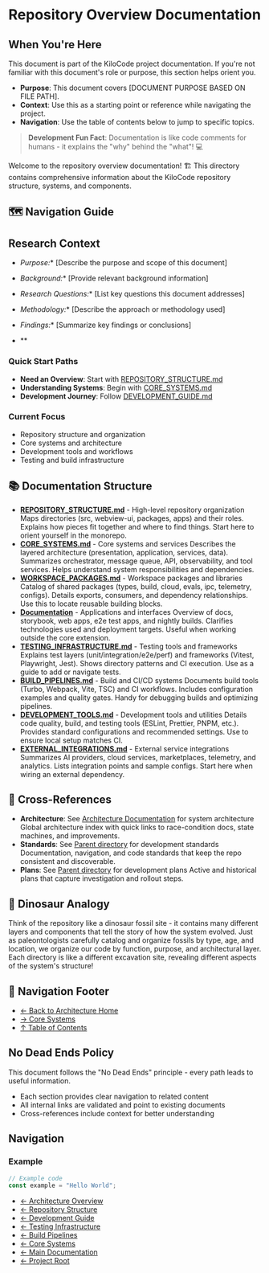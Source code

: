 # Repository Overview Documentation

## When You're Here

This document is part of the KiloCode project documentation. If you're not familiar with this
document's role or purpose, this section helps orient you.

- **Purpose**: This document covers \[DOCUMENT PURPOSE BASED ON FILE PATH].
- **Context**: Use this as a starting point or reference while navigating the project.
- **Navigation**: Use the table of contents below to jump to specific topics.

> **Development Fun Fact**: Documentation is like code comments for humans - it explains the "why"
behind the "what"! 💻

Welcome to the repository overview documentation! 🏗️ This directory contains comprehensive
information about the KiloCode repository structure, systems, and components.

## 🗺️ Navigation Guide

## Research Context

- *Purpose:*\* \[Describe the purpose and scope of this document]

- *Background:*\* \[Provide relevant background information]

- *Research Questions:*\* \[List key questions this document addresses]

- *Methodology:*\* \[Describe the approach or methodology used]

- *Findings:*\* \[Summarize key findings or conclusions]
- \*\*

### Quick Start Paths

- **Need an Overview**: Start with [REPOSITORY\_STRUCTURE.md](REPOSITORY_STRUCTURE.md)
- **Understanding Systems**: Begin with [CORE\_SYSTEMS.md](CORE_SYSTEMS.md)
- **Development Journey**: Follow [DEVELOPMENT\_GUIDE.md](DEVELOPMENT_GUIDE.md)

### Current Focus
- Repository structure and organization
- Core systems and architecture
- Development tools and workflows
- Testing and build infrastructure

## 📚 Documentation Structure

- **[REPOSITORY\_STRUCTURE.md](REPOSITORY_STRUCTURE.md)** - High-level repository organization Maps
  directories (src, webview-ui, packages, apps) and their roles. Explains how pieces fit together
  and where to find things. Start here to orient yourself in the monorepo.
- **[CORE\_SYSTEMS.md](CORE_SYSTEMS.md)** - Core systems and services Describes the layered
  architecture (presentation, application, services, data). Summarizes orchestrator, message queue,
  API, observability, and tool services. Helps understand system responsibilities and dependencies.
- **[WORKSPACE\_PACKAGES.md](WORKSPACE_PACKAGES.md)** - Workspace packages and libraries Catalog of
  shared packages (types, build, cloud, evals, ipc, telemetry, configs). Details exports, consumers,
  and dependency relationships. Use this to locate reusable building blocks.
- **[Documentation](APPLICATIONS.md)** - Applications and interfaces Overview of docs, storybook,
  web apps, e2e test apps, and nightly builds. Clarifies technologies used and deployment targets.
  Useful when working outside the core extension.
- **[TESTING\_INFRASTRUCTURE.md](TESTING_INFRASTRUCTURE.md)** - Testing tools and frameworks
Explains
  test layers (unit/integration/e2e/perf) and frameworks (Vitest, Playwright, Jest). Shows directory
  patterns and CI execution. Use as a guide to add or navigate tests.
- **[BUILD\_PIPELINES.md](BUILD_PIPELINES.md)** - Build and CI/CD systems Documents build tools
  (Turbo, Webpack, Vite, TSC) and CI workflows. Includes configuration examples and quality gates.
  Handy for debugging builds and optimizing pipelines.
- **[DEVELOPMENT\_TOOLS.md](DEVELOPMENT_TOOLS.md)** - Development tools and utilities Details code
  quality, build, and testing tools (ESLint, Prettier, PNPM, etc.). Provides standard configurations
  and recommended settings. Use to ensure local setup matches CI.
- **[EXTERNAL\_INTEGRATIONS.md](EXTERNAL_INTEGRATIONS.md)** - External service integrations
  Summarizes AI providers, cloud services, marketplaces, telemetry, and analytics. Lists integration
  points and sample configs. Start here when wiring an external dependency.

## 🔗 Cross-References

- **Architecture**: See [Architecture Documentation](../README.md) for system architecture Global
architecture
  index with quick links to race-condition docs, state machines, and improvements.
- **Standards**: See [Parent directory](../../standards/) for development standards Documentation,
  navigation, and code standards that keep the repo consistent and discoverable.
- **Plans**: See [Parent directory](../../../plans/) for development plans Active and historical
  plans that capture investigation and rollout steps.

## 🦕 Dinosaur Analogy

Think of the repository like a dinosaur fossil site - it contains many different layers and
components that tell the story of how the system evolved. Just as paleontologists carefully catalog
and organize fossils by type, age, and location, we organize our code by function, purpose, and
architectural layer. Each directory is like a different excavation site, revealing different aspects
of the system's structure!

## 🧭 Navigation Footer
- [← Back to Architecture Home](../README.md)
- [→ Core Systems](CORE_SYSTEMS.md)
- [↑ Table of Contents](../README.md)

## No Dead Ends Policy

This document follows the "No Dead Ends" principle - every path leads to useful information.
- Each section provides clear navigation to related content
- All internal links are validated and point to existing documents
- Cross-references include context for better understanding

## Navigation

### Example

```javascript
// Example code
const example = "Hello World";
```

- [← Architecture Overview](../README.md)
- [← Repository Structure](README.md)
- [← Development Guide](DEVELOPMENT_GUIDE.md)
- [← Testing Infrastructure](TESTING_INFRASTRUCTURE.md)
- [← Build Pipelines](BUILD_PIPELINES.md)
- [← Core Systems](CORE_SYSTEMS.md)
- [← Main Documentation](../README.md)
- [← Project Root](../README.md)
